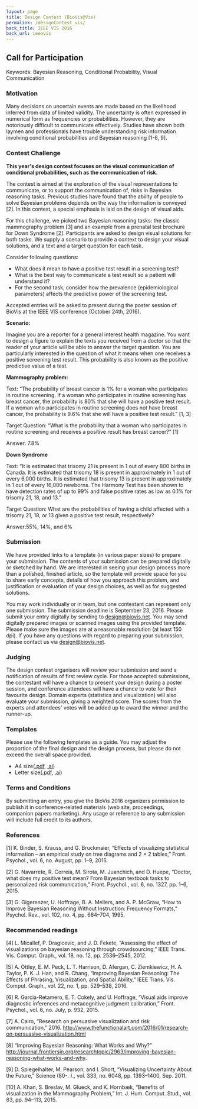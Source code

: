```yaml
---
layout: page
title: Design Contest (BioVis@Vis)
permalink: /designContest_vis/
back_title: IEEE VIS 2016
back_url: ieeevis
---
```


## Call for Participation

Keywords: Bayesian Reasoning, Conditional Probability, Visual Communication


### Motivation
Many decisions on uncertain events are made based on the likelihood inferred from data of limited validity. The uncertainty is often expressed in numerical form as frequencies or probabilities. However, they are notoriously difficult to communicate effectively. Studies have shown both laymen and professionals have trouble understanding risk information involving conditional probabilities and Bayesian reasoning [1-6, 9].

### Contest Challenge
**This year's design contest focuses on the visual communication of conditional probabilities, such as the communication of risk.**

The contest is aimed at the exploration of the visual representations to communicate, or to support the communication of, risks in Bayesian reasoning tasks. Previous studies have found that the ability of people to solve Bayesian problems depends on the way the information is conveyed [2]. In this contest, a special emphasis is laid on the design of visual aids.

For this challenge, we picked two Bayesian reasoning tasks: the classic mammography problem [3] and an example from a prenatal test brochure for Down Syndrome [2]. Participants are asked to design visual solutions for both tasks. We supply a scenario to provide a context to design your visual solutions, and a text and a target question for each task.

Consider following questions:

*   What does it mean to have a positive test result in a screening test?
*   What is the best way to communicate a test result so a patient will understand it?
*   For the second task, consider how the prevalence (epidemiological parameters) affects the predictive power of the screening test.

Accepted entries will be asked to present during the poster session of BioVis at the IEEE VIS conference (October 24th, 2016).


**Scenario:**

Imagine you are a reporter for a general interest health magazine. You want to design a figure to explain the texts you received from a doctor so that the reader of your article will be able to answer the target question. You are particularly interested in the question of what it means when one receives a positive screening test result. This probability is also known as the positive predictive value of a test.

**Mammography problem:**

Text: “The probability of breast cancer is 1% for a woman who participates in routine screening. If a woman who participates in routine screening has breast cancer, the probability is 80% that she will have a positive test result. If a woman who participates in routine screening does not have breast cancer, the probability is 9.6% that she will have a positive test result.” [1, 3]

Target Question: “What is the probability that a woman who participates in routine screening and receives a positive result has breast cancer?” [1]

Answer: 7.8%


**Down Syndrome**

Text: “It is estimated that trisomy 21 is present in 1 out of every 800 births in Canada. It is estimated that trisomy 18 is present in approximately in 1 out of every 6,000 births. It is estimated that trisomy 13 is present in approximately in 1 out of every 16,000 newborns. The Harmony Test has been shown to have detection rates of up to 99% and false positive rates as low as 0.1% for trisomy 21, 18, and 13.”

Target Question: What are the probabilities of having a child affected with a trisomy 21, 18, or 13 given a positive test result, respectively?

Answer:55%, 14%, and 6%


### Submission
We have provided links to a template (in various paper sizes) to prepare your submission. The contents of your submission can be prepared digitally or sketched by hand. We are interested in seeing your design process more than a polished, finished article, so the template will provide space for you to share early concepts, details of how you approach this problem, and justification or evaluation of your design choices, as well as for suggested solutions.

You may work individually or in team, but one contestant can represent only one submission. The submission deadline is September 23, 2016. Please submit your entry digitally by sending to <span class="c12 c10">[design@biovis.net](mailto:design@biovis.net). You may send digitally prepared images or scanned images using the provided template. Please make sure the images are at a reasonable resolution (at least 150 dpi). If you have any questions with regard to preparing your submission, please contact us via <span class="c10 c12">[design@biovis.net](mailto:design@biovis.net).


### Judging
The design contest organisers will review your submission and send a notification of results of first review cycle. For those accepted submissions, the contestant will have a chance to present your design during a poster session, and conference attendees will have a chance to vote for their favourite design. Domain experts (statistics and visualization) will also evaluate your submission, giving a weighted score. The scores from the experts and attendees' votes will be added up to award the winner and the runner-up.


### Templates
Please use the following templates as a guide. You may adjust the proportion of the final design and the design process, but please do not exceed the overall space provided.

*   A4 size([.pdf](../templates/template_A4.pdf), [.ai](../templates/template_A4.ai))
*   Letter size([.pdf](../templates/template_Letter.pdf), [.ai](../templates/template_Letter.ai))


### Terms and Conditions

By submitting an entry, you give the BioVis 2016 organizers permission to publish it in conference-related materials (web site, proceedings, companion papers marketing). Any usage or reference to any submission will include full credit to its authors.


### References

[1] K. Binder, S. Krauss, and G. Bruckmaier, “Effects of visualizing statistical information – an empirical study on tree diagrams and 2 × 2 tables,” Front. Psychol., vol. 6, no. August, pp. 1–9, 2015.

[2] G. Navarrete, R. Correia, M. Sirota, M. Juanchich, and D. Huepe, “Doctor, what does my positive test mean? From Bayesian textbook tasks to personalized risk communication,” Front. Psychol., vol. 6, no. 1327, pp. 1–6, 2015.

[3] G. Gigerenzer, U. Hoffrage, B. A. Mellers, and A. P. McGraw, “How to Improve Bayesian Reasoning Without Instruction: Frequency Formats,” Psychol. Rev., vol. 102, no. 4, pp. 684–704, 1995.

### Recommended readings

[4] L. Micallef, P. Dragicevic, and J. D. Fekete, “Assessing the effect of visualizations on bayesian reasoning through crowdsourcing,” IEEE Trans. Vis. Comput. Graph., vol. 18, no. 12, pp. 2536–2545, 2012.

[5] A. Ottley, E. M. Peck, L. T. Harrison, D. Afergan, C. Ziemkiewicz, H. A. Taylor, P. K. J. Han, and R. Chang, “Improving Bayesian Reasoning: The Effects of Phrasing, Visualization, and Spatial Ability,” IEEE Trans. Vis. Comput. Graph., vol. 22, no. 1, pp. 529–538, 2016.

[6] R. Garcia-Retamero, E. T. Cokely, and U. Hoffrage, “Visual aids improve diagnostic inferences and metacognitive judgment calibration,” Front. Psychol., vol. 6, no. July, p. 932, 2015.

[7] A. Cairo, “Research on persuasive visualization and risk communication,” 2016\. http://www.thefunctionalart.com/2016/01/research-on-persuasive-visualization.html

[8] “Improving Bayesian Reasoning: What Works and Why?” http://journal.frontiersin.org/researchtopic/2963/improving-bayesian-reasoning-what-works-and-why.

[9] D. Spiegelhalter, M. Pearson, and I. Short, “Visualizing Uncertainty About the Future,” Science (80-. )., vol. 333, no. 6048, pp. 1393–1400, Sep. 2011.

[10] A. Khan, S. Breslav, M. Glueck, and K. Hornbæk, “Benefits of visualization in the Mammography Problem,” Int. J. Hum. Comput. Stud., vol. 83, pp. 94–113, 2015.
